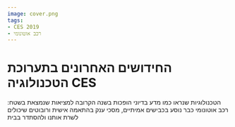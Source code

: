 ```yaml
---
image: cover.png
tags:
- CES 2019
- רכב אוטונומי
---
```


# החידושים האחרונים בתערוכת הטכנולוגיה CES

הטכנולוגיות שנראו כמו מדע בדיוני הופכות בשנה הקרובה למציאות שנמצאת בשטח: 
רכב אוטונומי כבר נוסע בכבישים אמיתיים, מסכי ענק בהתאמה אישית ורובוטים שיכולים 
לשרת אותנו ולהסתדר בבית


